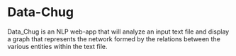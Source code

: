# Data-Chug
Data_Chug is an NLP web-app that will analyze an input text file and display a graph that represents the network formed by the relations between the various entities within the text file.
